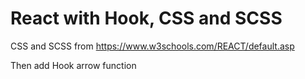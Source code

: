 # React with Hook, CSS and SCSS

CSS and SCSS from https://www.w3schools.com/REACT/default.asp

Then add Hook arrow function